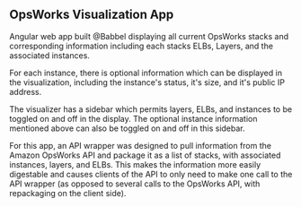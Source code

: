 ## OpsWorks Visualization App

Angular web app built @Babbel displaying all current OpsWorks stacks and corresponding information including each stacks ELBs, Layers, and the associated instances.

For each instance, there is optional information which can be displayed in the visualization, including the instance's status, it's size, and it's public IP address.

The visualizer has a sidebar which permits layers, ELBs, and instances to be toggled on and off in the display. The optional instance information mentioned above can also be toggled on and off in this sidebar.

For this app, an API wrapper was designed to pull information from the Amazon OpsWorks API and package it as a list of stacks, with associated instances, layers, and ELBs. This makes the information more easily digestable and causes clients of the API to only need to make one call to the API wrapper (as opposed to several calls to the OpsWorks API, with repackaging on the client side).

